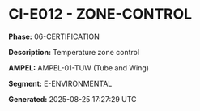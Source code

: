 # CI-E012 - ZONE-CONTROL

**Phase:** 06-CERTIFICATION

**Description:** Temperature zone control

**AMPEL:** AMPEL-01-TUW (Tube and Wing)

**Segment:** E-ENVIRONMENTAL

**Generated:** 2025-08-25 17:27:29 UTC
